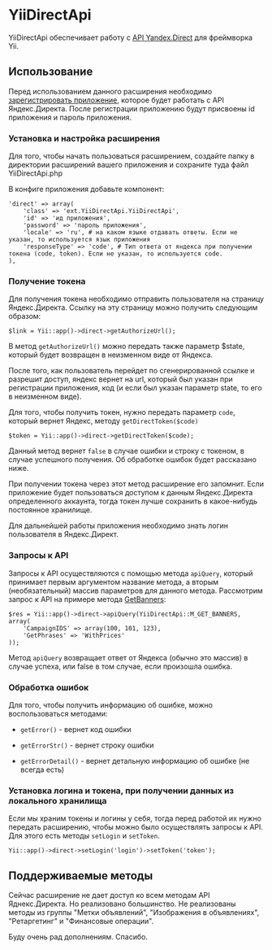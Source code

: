 YiiDirectApi
============

YiiDirectApi обеспечивает работу с [API Yandex.Direct][1] для фреймворка Yii.

Использование
-------------

Перед использованием данного расширения необходимо [зарегистрировать
приложение][2], которое будет работать с API Яндекс.Директа. После регистрации
приложению будут присвоены id приложения и пароль приложения.

### Установка и настройка расширения

Для того, чтобы начать пользоваться расширением, создайте папку в директории
расширений вашего приложения и сохраните туда файл YiiDirectApi.php

В конфиге приложения добавьте компонент:

~~~~~~~~~~~~~~~~~~~~~~~~~~~~~~~~~~~~~~~~~~~~~~~~~~~~~~~~~~~~~~~~~~~~~~~~~~~~~~~~
'direct' => array(
    'class' => 'ext.YiiDirectApi.YiiDirectApi',
    'id' => 'ид приложения',
    'password' => 'пароль приложения',
    'locale' => 'ru', # на каком языке отдавать ответы. Если не указан, то используется язык приложения
    'responseType' => 'code', # Тип ответа от яндекса при получении токена (code, token). Если не указан, то используется code. 
),
~~~~~~~~~~~~~~~~~~~~~~~~~~~~~~~~~~~~~~~~~~~~~~~~~~~~~~~~~~~~~~~~~~~~~~~~~~~~~~~~

### Получение токена 

Для получения токена необходимо отправить пользователя на страницу
Яндекс.Директа. Ссылку на эту страницу можно получить следующим образом:

~~~~~~~~~~~~~~~~~~~~~~~~~~~~~~~~~~~~~~~~~~~~~~~~~~~~~~~~~~~~~~~~~~~~~~~~~~~~~~~~
$link = Yii::app()->direct->getAuthorizeUrl();
~~~~~~~~~~~~~~~~~~~~~~~~~~~~~~~~~~~~~~~~~~~~~~~~~~~~~~~~~~~~~~~~~~~~~~~~~~~~~~~~

В метод ```getAuthorizeUrl()``` можно передать также параметр $state, который
будет возвращен в неизменном виде от Яндекса.

После того, как пользователь перейдет по сгенерированной ссылке и разрешит
доступ, яндекс вернет на url, который был указан при регистрации приложения, код
(и если был указан параметр state, то его в неизменном виде).

Для того, чтобы получить токен, нужно передать параметр ```code```, который
вернет Яндекс, методу ```getDirectToken($code)```

~~~~~~~~~~~~~~~~~~~~~~~~~~~~~~~~~~~~~~~~~~~~~~~~~~~~~~~~~~~~~~~~~~~~~~~~~~~~~~~~
$token = Yii::app()->direct->getDirectToken($code);
~~~~~~~~~~~~~~~~~~~~~~~~~~~~~~~~~~~~~~~~~~~~~~~~~~~~~~~~~~~~~~~~~~~~~~~~~~~~~~~~

Данный метод вернет ```false``` в случае ошибки и строку с токеном, в случае
успешного получения. Об обработке ошибок будет рассказано ниже.

При получении токена через этот метод расширение его запомнит. Если приложение
будет пользоваться доступом к данным Яндекс.Директа определенного аккаунта,
тогда токен лучше сохранить в какое-нибудь постоянное хранилище.

Для дальнейшей работы приложения необходимо знать логин пользователя в
Яндекс.Директ.

### Запросы к API

Запросы к API осуществляются с помощью метода ```apiQuery```, который принимает
первым аргументом название метода, а вторым (необязательный) массив параметров
для данного метода. Рассмотрим запрос к API на примере метода [GetBanners][3]:

~~~~~~~~~~~~~~~~~~~~~~~~~~~~~~~~~~~~~~~~~~~~~~~~~~~~~~~~~~~~~~~~~~~~~~~~~~~~~~~~
$res = Yii::app()->direct->apiQuery(YiiDirectApi::M_GET_BANNERS, array(
    'CampaignIDS' => array(100, 101, 123),
    'GetPhrases' => 'WithPrices'
));
~~~~~~~~~~~~~~~~~~~~~~~~~~~~~~~~~~~~~~~~~~~~~~~~~~~~~~~~~~~~~~~~~~~~~~~~~~~~~~~~

Метод ```apiQuery``` возвращает ответ от Яндекса (обычно это массив) в случае
успеха, или false в том случае, если произошла ошибка.

### Обработка ошибок

Для того, чтобы получить информацию об ошибке, можно воспользоваться методами:

-   ```getError()``` - вернет код ошибки

-   ```getErrorStr()``` - вернет строку ошибки

-   ```getErrorDetail()``` - вернет детальную информацию об ошибке (не всегда
    есть)

### Установка логина и токена, при получении данных из локального хранилища

Если мы храним токены и логины у себя, тогда перед работой их нужно передать
расширению, чтобы можно было осуществлять запросы к API. Для этого есть методы
```setLogin``` и ```setToken```.

~~~~~~~~~~~~~~~~~~~~~~~~~~~~~~~~~~~~~~~~~~~~~~~~~~~~~~~~~~~~~~~~~~~~~~~~~~~~~~~~
Yii::app()->direct->setLogin('login')->setToken('token');
~~~~~~~~~~~~~~~~~~~~~~~~~~~~~~~~~~~~~~~~~~~~~~~~~~~~~~~~~~~~~~~~~~~~~~~~~~~~~~~~

Поддерживаемые методы
---------------------

Сейчас расширение не дает доступ ко всем методам API Яднекс.Директа. Но
реализовано большинство. Не реализованы методы из группы "Метки объявлений",
"Изображения в объявлениях",  "Ретаргетинг" и "Финансовые операции".

Буду очень рад дополнениям. Спасибо.

[1]: <http://api.yandex.ru/direct/doc/concepts/About.xml>

[2]: <https://oauth.yandex.ru/client/new>

[3]: http://api.yandex.ru/direct/doc/reference/GetBanners.xml
